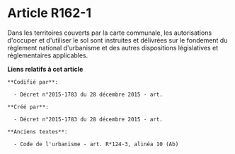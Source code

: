 # Article R162-1

Dans les territoires couverts par la carte communale, les autorisations d'occuper et d'utiliser le sol sont instruites et
délivrées sur le fondement du règlement national d'urbanisme et des autres dispositions législatives et réglementaires
applicables.

**Liens relatifs à cet article**

	**Codifié par**:

	  - Décret n°2015-1783 du 28 décembre 2015 - art.

	**Créé par**:

	  - Décret n°2015-1783 du 28 décembre 2015 - art.

	**Anciens textes**:

	  - Code de l'urbanisme - art. R*124-3, alinéa 10 (Ab)
